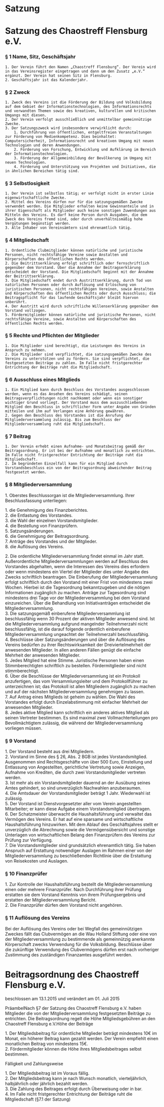 ---
---

# Satzung

# Satzung des Chaostreff Flensburg e.V.

### § 1 Name, Sitz, Geschäftsjahr

    1. Der Verein führt den Namen „Chaostreff Flensburg“. Der Verein wird in das Vereinsregister eingetragen und dann um den Zusatz „e.V.“ ergänzt. Der Verein hat seinen Sitz in Flensburg.   
    2. Geschäftsjahr ist das Kalenderjahr.

### § 2 Zweck

    1. Zweck des Vereins ist die Förderung der Bildung und Volksbildung auf dem Gebiet der Informationstechnologien, des Informationsrechts und verwandten Themen sowie des kreativen, kulturellen und kritischen Umgangs mit diesen.
    2. Der Verein verfolgt ausschließlich und unmittelbar gemeinnützige Zwecke.
    3. Der Satzungszweck wird insbesondere verwirklicht durch:
        1. Durchführung von öffentlichen, entgeltfreien Veranstaltungen zur Förderung von Medienkompetenz. Dies beinhaltet: Computersicherheit, Informationsrecht und kreativen Umgang mit neuen Technologien und deren Anwendungen.
        2. Förderung von Forschung, Entwicklung und Aufklärung im Bereich der Informationstechnologien.
        3. Förderung der Allgemeinbildung der Bevölkerung im Umgang mit neuen Technologien.
        4. Förderung und Unterstützung von Projekten und Initiativen, die in ähnlichen Bereichen tätig sind.

### § 3 Selbstlosigkeit

    1. Der Verein ist selbstlos tätig; er verfolgt nicht in erster Linie eigenwirtschaftliche Zwecke.
    2. Mittel des Vereins dürfen nur für die satzungsgemäßen Zwecke verwendet werden. Die Mitglieder erhalten keine Gewinnanteile und in ihrer Eigenschaft als Mitglieder auch keine sonstigen Zuwendungen aus Mitteln des Vereins. Es darf keine Person durch Ausgaben, die dem    Zweck des Vereins fremd sind, oder durch unverhältnismäßig hohe Vergütungen begünstigt werden.
    3. Alle Inhaber von Vereinsämtern sind ehrenamtlich tätig.

### § 4 Mitgliedschaft

    1. Ordentliche Clubmitglieder können natürliche und juristische Personen, nicht rechtsfähige Vereine sowie Anstalten und Körperschaften des öffentlichen Rechts werden.
    2. Die Beitrittserklärung erfolgt schriftlich oder fernschriftlich gegenüber dem Vorstand. Über die Annahme der Beitragserklärung entscheidet der Vorstand. Die Mitgliedschaft beginnt mit der Annahme der Beitrittserklärung.
    3. Die Mitgliedschaft endet durch Austrittserklärung, durch Tod von natürlichen Personen oder durch Auflösung und Erlöschung von juristischen Personen, nicht rechtsfähigen Vereinen, sowie Anstalten und Körperschaften des öffentlichen Rechts oder durch Ausschluss; die Beitragspflicht für das laufende Geschäftsjahr bleibt hiervon unberührt.
    4. Der Austritt wird durch schriftliche Willenserklärung gegenüber dem Vorstand vollzogen.
    5. Fördermitglieder können natürliche und juristische Personen, nicht rechtsfähige Vereine, sowie Anstalten und Körperschaften des öffentlichen Rechts werden.

### § 5 Rechte und Pflichten der Mitglieder

    1. Die Mitglieder sind berechtigt, die Leistungen des Vereins in Anspruch zu nehmen.
    2. Die Mitglieder sind verpflichtet, die satzungsgemäßen Zwecke des Vereins zu unterstützen und zu fördern. Sie sind verpflichtet, die festgesetzten Beiträge zu zahlen. Im Falle nicht fristgerechter Entrichtung der Beiträge ruht die Mitgliedschaft.

### § 6 Ausschluss eines Mitglieds

    1. Ein Mitglied kann durch Beschluss des Vorstandes ausgeschlossen werden, wenn es das Ansehen des Vereins schädigt, seinen Beitragsverpflichtungen nicht nachkommt oder wenn ein sonstiger wichtiger Grund vorliegt. Der Vorstand muss dem auszuschließenden Mitglied den Beschluss in schriftlicher Form unter Angabe von Gründen mitteilen und ihm auf Verlangen eine Anhörung gewähren.
    2. Gegen den Beschluss des Vorstandes ist die Anrufung der Mitgliederversammlung zulässig. Bis zum Beschluss der Mitgliederversammlung ruht die Mitgliedschaft.

### § 7 Beitrag

    1. Der Verein erhebt einen Aufnahme- und Monatsbeitrag gemäß der Beitragsordnung. Er ist bei der Aufnahme und monatlich zu entrichten. Im Falle nicht fristgerechter Entrichtung der Beiträge ruht die Mitgliedschaft.
    2. Im begründeten Einzelfall kann für ein Mitglied durch Vorstandsbeschluss ein von der Beitragsordnung abweichender Beitrag festgesetzt werden.

### § 8 Mitgliederversammlung

<p>1. Oberstes Beschlussorgan ist die Mitgliederversammlung. Ihrer Beschlussfassung unterliegen:</p>
        1. die Genehmigung des Finanzberichtes.<br>
        2. die Entlastung des Vorstandes.<br>
        3. die Wahl der einzelnen Vorstandsmitglieder.<br>
        4. die Bestellung von Finanzprüfern.<br>
        5. Satzungsänderungen.<br>
        6. die Genehmigung der Beitragsordnung.<br>
        7. Anträge des Vorstandes und der Mitglieder.<br>
        8. die Auflösung des Vereins.<br>
    <p>
    2. Die ordentliche Mitgliederversammlung findet einmal im Jahr statt. Außerordentliche Mitgliederversammlungen werden auf Beschluss des Vorstandes abgehalten, wenn die Interessen des Vereins dies erfordern oder wenn mindestens ein Viertel der Mitglieder dies unter Angabe des Zwecks schriftlich beantragen. Die Einberufung der Mitgliederversammlung erfolgt schriftlich durch den Vorstand mit einer Frist von mindestens zwei Wochen. Hierbei ist die Tagesordnung bekanntzugeben und die nötigen Informationen zugänglich zu machen. Anträge zur Tagesordnung sind mindestens drei Tage vor der Mitgliederversammlung bei dem Vorstand einzureichen. Über die Behandlung von Initiativanträgen entscheidet die Mitgliederversammlung.<br>
    3. Die satzungsgemäß einberufene Mitgliederversammlung ist beschlussfähig wenn 30 Prozent der aktiven Mitglieder anwesend sind. Ist die Mitgliederversammlung aufgrund mangelnder Teilnehmerzahl nicht beschlussfähig, ist die darauf folgende ordentlich einberufene Mitgliederversammlung ungeachtet der Teilnehmerzahl beschlussfähig.<br>
    4. Beschlüsse über Satzungsänderungen und über die Auflösung des Vereins bedürfen zu ihrer Rechtswirksamkeit der Dreiviertelmehrheit der anwesenden Mitglieder. In allen anderen Fällen genügt die einfache Mehrheit der anwesenden Mitglieder.<br>
    5. Jedes Mitglied hat eine Stimme. Juristische Personen haben einen Stimmberechtigten schriftlich zu bestellen. Fördermitglieder sind nicht stimmberechtigt.<br>
    6. Über die Beschlüsse der Mitgliederversammlung ist ein Protokoll anzufertigen, das vom Versammlungsleiter und dem Protokollführer zu unterzeichnen ist; das Protokoll ist allen Mitgliedern zugänglich zu machen und auf der nächsten Mitgliederversammlung genehmigen zu lassen.<br>
    7. Auf Antrag eines Mitglieds ist geheim zu wählen. Die Wahl des Vorstandes erfolgt durch Einzelabstimmung mit einfacher Mehrheit der anwesenden Mitglieder.<br>
    8. Jedes aktive Mitglied kann schriftlich ein anderes aktives Mitglied als seinen Vertreter bestimmen. Es sind maximal zwei Vollmachterteilungen pro Bevollmächtigtem zulässig, die während der Mitgliederversammlung vorliegen müssen.</p>

### § 9 Vorstand

<p> 1. Der Vorstand besteht aus drei Mitgliedern.<br>
    2. Vorstand im Sinne des § 26, Abs. 2 BGB ist jedes Vorstandsmitglied. Ausgenommen sind Rechtsgeschäfte von über 500 Euro, Einstellung und Entlassung von Angestellten, gerichtliche Vertretung sowie Anzeigen, Aufnahme von Krediten, die durch zwei Vorstandsmitglieder vertreten werden.<br>
    3. Ist mehr als ein Vorstandsmitglieder dauernd an der Ausübung seines Amtes gehindert, so sind unverzüglich Nachwahlen anzuberaumen.<br>
    4. Die Amtsdauer der Vorstandsmitglieder beträgt 1 Jahr. Wiederwahl ist zulässig.<br>
    5. Der Vorstand ist Dienstvorgesetzter aller vom Verein angestellten Mitarbeiter; er kann diese Aufgabe einem Vorstandsmitglied übertragen.<br>
    6. Der Schatzmeister überwacht die Haushaltsführung und verwaltet das Vermögen des Vereins. Er hat auf eine sparsame und wirtschaftliche Haushaltsführung hinzuwirken. Mit dem Ablauf des Geschäftsjahres stellt er unverzüglich die Abrechnung sowie die Vermögensübersicht und sonstige Unterlagen von wirtschaftlichen Belang den Finanzprüfern des Vereins zur Prüfung zur Verfügung.<br>
    7. Die Vorstandsmitglieder sind grundsätzlich ehrenamtlich tätig. Sie haben Anspruch auf Erstattung notwendiger Auslagen im Rahmen einer von der Mitgliederversammlung zu beschließenden Richtlinie über die Erstattung von Reisekosten und Auslagen.</p>

### § 10 Finanzprüfer

<p>1. Zur Kontrolle der Haushaltsführung bestellt die Mitgliederversammlung einen oder mehrere Finanzprüfer. Nach Durchführung ihrer Prüfung erstatten sie dem Vorstand Kenntnis von ihrem Prüfungsergebnis und erstatten der Mitgliederversammlung Bericht.<br>
    2. Die Finanzprüfer dürfen dem Vorstand nicht angehören.</p>

### § 11 Auflösung des Vereins

Bei der Auflösung des Vereins oder bei Wegfall des gemeinnützigen Zweckes fällt das Clubvermögen an die Wau Holland Stiftung oder eine von der Mitgliederversammlung zu bestimmende als gemeinnützig anerkannte Körperschaft zwecks Verwendung für die Volksbildung. Beschlüsse über die zukünftige Verwendung des Clubvermögens dürfen erst nach vorheriger Zustimmung des zuständigen Finanzamtes ausgeführt werden.

# Beitragsordnung des Chaostreff Flensburg e.V.

beschlossen am 13.1.2015 und verändert am 01. Juli 2015

PräambelNach §7 der Satzung des Chaostreff Flensburg e.V. haben Mitglieder die von der Mitgliederversammlung festgesetzten Beiträge zu entrichten. Die Beitragsordnung regelt die Höhe Mitgliedsgebühren an den Chaostreff Flensburg e.V.Höhe der Beiträge

<p>1. Der Mitgliedsbeitrag für ordentliche Mitglieder beträgt mindestens 10€ im Monat, ein höherer Beitrag kann gezahlt werden. Der Verein empfiehlt einen monatlichen Beitrag von mindestens 15€.<br>
2. Fördermitglieder können die Höhe ihres Mitgliedsbeitrages selbst bestimmen.</p>

Fälligkeit und Zahlungsweise

<p> 1. Der Mitgliedsbeitrag ist im Voraus fällig.<br>
    2. Der Mitgliedsbeitrag kann je nach Wunsch monatlich, vierteljährlich, halbjährlich oder jährlich bezahlt werden.<br>
    3. Die Zahlung des Beitrages erfolgt durch Überweisung oder in bar.<br>
    4. Im Falle nicht fristgerechter Entrichtung der Beiträge ruht die Mitgliedschaft (§7.1 der Satzung)</p>
